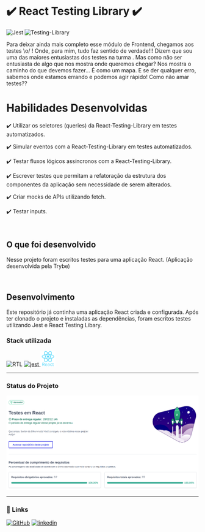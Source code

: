 # :heavy_check_mark: React Testing Library :heavy_check_mark:

![Jest](https://img.shields.io/badge/-jest-%23C21325?style=for-the-badge&logo=jest&logoColor=white) ![Testing-Library](https://img.shields.io/badge/-TestingLibrary-%23E33332?style=for-the-badge&logo=testing-library&logoColor=white) 
<p>Para deixar ainda mais completo esse módulo de Frontend, chegamos aos testes \o/ ! Onde, para mim, tudo faz sentido de verdade!!! Dizem que sou uma das maiores entusiastas dos testes na turma . Mas como não ser entusiasta de algo que nos mostra onde queremos chegar? Nos mostra o caminho do que devemos fazer... É como um mapa. E se der qualquer erro, sabemos onde estamos errando e podemos agir rápido! Como não amar testes??</p>

# Habilidades Desenvolvidas

:heavy_check_mark: Utilizar os seletores (queries) da React-Testing-Library em testes automatizados.

:heavy_check_mark: Simular eventos com a React-Testing-Library em testes automatizados.

:heavy_check_mark: Testar fluxos lógicos assíncronos com a React-Testing-Library.

:heavy_check_mark: Escrever testes que permitam a refatoração da estrutura dos componentes da aplicação sem necessidade de serem alterados.

:heavy_check_mark: Criar mocks de APIs utilizando fetch.

:heavy_check_mark: Testar inputs.

<br/>

## O que foi desenvolvido

Nesse projeto foram escritos testes para uma aplicação React. (Aplicação desenvolvida pela Trybe)

<br/>

## Desenvolvimento

Este repositório já continha uma aplicação React criada e configurada. Após ter clonado  o projeto e instaladas as dependências, foram escritos testes utilizando Jest e React Testing Libary.

### Stack utilizada

<p>

  <img src="https://testing-library.com/img/octopus-128x128.png" alt="RTL" width="40" height="40"/>
 <a href="https://jestjs.io" target="_blank" rel="noreferrer"> 
   <img src="https://www.vectorlogo.zone/logos/jestjsio/jestjsio-icon.svg" alt="jest" width="40" height="40"/>
 </a> 
 <a href="https://reactjs.org/" target="_blank" rel="noreferrer">
  <img src="https://raw.githubusercontent.com/devicons/devicon/master/icons/react/react-original-wordmark.svg" alt="react" width="40" height="40"/>
 </a>
</p>

---


### Status do Projeto 

<img src="status-rtl.png" alt="status-rtl.png"/>


---

### 🔗 Links

[![GitHub](https://img.shields.io/badge/github-%23121011.svg?style=for-the-badge&logo=github&logoColor=white)](https://github.com/onyrius)
[![linkedin](https://img.shields.io/badge/linkedin-0A66C2?style=for-the-badge&logo=linkedin&logoColor=white)](https://www.linkedin.com/in/suelen-arruda/)

